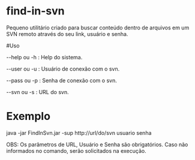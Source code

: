 # find-in-svn

Pequeno utilitário criado para buscar conteúdo dentro de arquivos em um SVN remoto através do seu link, usuário e senha.

#Uso

--help ou -h : Help do sistema.

--user ou -u : Usuário de conexão com o svn.

--pass ou -p : Senha de conexão com o svn.

--svn ou -s : URL do svn.

# Exemplo
java -jar FindInSvn.jar -sup http://url/do/svn usuario senha

OBS: Os parâmetros de URL, Usuário e Senha são obrigatórios. Caso não informados no comando, serão solicitados na execução.
